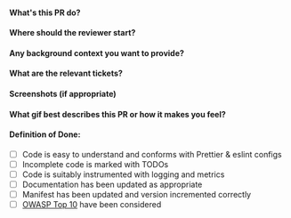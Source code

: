 #### What's this PR do?

#### Where should the reviewer start?

#### Any background context you want to provide?

#### What are the relevant tickets?

#### Screenshots (if appropriate)

#### What gif best describes this PR or how it makes you feel?

#### Definition of Done:

- [ ] Code is easy to understand and conforms with Prettier & eslint configs
- [ ] Incomplete code is marked with TODOs
- [ ] Code is suitably instrumented with logging and metrics
- [ ] Documentation has been updated as appropriate
- [ ] Manifest has been updated and version incremented correctly
- [ ] [OWASP Top 10](https://www.owasp.org/index.php/Top_10-2017_Top_10) have been considered
